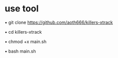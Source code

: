 # use tool

• git clone https://github.com/aoth666/killers-xtrack

• cd killers-xtrack

• chmod +x main.sh

• bash main.sh
